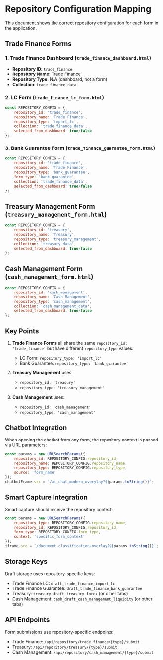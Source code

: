 # Repository Configuration Mapping

This document shows the correct repository configuration for each form in the application.

## Trade Finance Forms

### 1. Trade Finance Dashboard (`trade_finance_dashboard.html`)
- **Repository ID**: `trade_finance`
- **Repository Name**: Trade Finance
- **Repository Type**: N/A (dashboard, not a form)
- **Collection**: `trade_finance_data`

### 2. LC Form (`trade_finance_lc_form.html`)
```javascript
const REPOSITORY_CONFIG = {
    repository_id: 'trade_finance',
    repository_name: 'Trade Finance',
    repository_type: 'import_lc',
    collection: 'trade_finance_data',
    selected_from_dashboard: true/false
};
```

### 3. Bank Guarantee Form (`trade_finance_guarantee_form.html`)
```javascript
const REPOSITORY_CONFIG = {
    repository_id: 'trade_finance',
    repository_name: 'Trade Finance',
    repository_type: 'bank_guarantee',
    form_type: 'bank_guarantee',
    collection: 'trade_finance_data',
    selected_from_dashboard: true/false
};
```

## Treasury Management Form (`treasury_management_form.html`)
```javascript
const REPOSITORY_CONFIG = {
    repository_id: 'treasury',
    repository_name: 'Treasury',
    repository_type: 'treasury_management',
    collection: 'treasury_data',
    selected_from_dashboard: true/false
};
```

## Cash Management Form (`cash_management_form.html`)
```javascript
const REPOSITORY_CONFIG = {
    repository_id: 'cash_management',
    repository_name: 'Cash Management',
    repository_type: 'cash_management',
    collection: 'cash_management_data',
    selected_from_dashboard: true/false
};
```

## Key Points

1. **Trade Finance Forms** all share the same `repository_id: 'trade_finance'` but have different `repository_type` values:
   - LC Form: `repository_type: 'import_lc'`
   - Bank Guarantee: `repository_type: 'bank_guarantee'`

2. **Treasury Management** uses:
   - `repository_id: 'treasury'`
   - `repository_type: 'treasury_management'`

3. **Cash Management** uses:
   - `repository_id: 'cash_management'`
   - `repository_type: 'cash_management'`

## Chatbot Integration

When opening the chatbot from any form, the repository context is passed via URL parameters:
```javascript
const params = new URLSearchParams({
    repository_id: REPOSITORY_CONFIG.repository_id,
    repository_name: REPOSITORY_CONFIG.repository_name,
    repository_type: REPOSITORY_CONFIG.repository_type,
    source: 'form_name'
});
chatbotFrame.src = `/ai_chat_modern_overylay?${params.toString()}`;
```

## Smart Capture Integration

Smart capture should receive the repository context:
```javascript
const params = new URLSearchParams({
    repository_type: REPOSITORY_CONFIG.repository_name,
    repository_id: REPOSITORY_CONFIG.repository_id,
    form_type: REPOSITORY_CONFIG.form_type,
    context: 'specific_form_context'
});
iframe.src = `/document-classification-overlay?${params.toString()}`;
```

## Storage Keys

Draft storage uses repository-specific keys:
- Trade Finance LC: `draft_trade_finance_import_lc`
- Trade Finance Guarantee: `draft_trade_finance_bank_guarantee`
- Treasury: `treasury_draft_treasury_forex` (or other tabs)
- Cash Management: `cash_draft_cash_management_liquidity` (or other tabs)

## API Endpoints

Form submissions use repository-specific endpoints:
- Trade Finance: `/api/repository/trade_finance/{type}/submit`
- Treasury: `/api/repository/treasury/{type}/submit`
- Cash Management: `/api/repository/cash_management/{type}/submit`